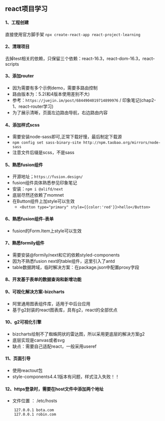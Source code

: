 ## react项目学习
#### 1、工程创建
直接使用官方脚手架 `npx create-react-app react-project-learning`

#### 2、清理项目
去掉test相关的依赖，只保留三个依赖：react-16.3，react-dom-16.3，react-scripts

#### 3、添加router
+ 因为需要有多个示例demo，需要多路由控制
+ 路由版本为：5.2(和4版本使用差别不大)
+ 参考：`https://juejin.im/post/6844904019714899976` / 印象笔记(chap2-1、react-router学习)
+ 为了展示清晰，页面左边路由导航，右边路由内容

#### 4、添加样式scss
+ 需要安装node-sass即可,正常下载好慢，最后制定下载源
+ `npm config set sass-binary-site http://npm.taobao.org/mirrors/node-sass`
+ 注意文件后缀是scss，不是sass

#### 5、熟悉fusion组件
+ 开源地址；`https://fusion.design/`
+ fusion组件具体熟悉参见印象笔记
+ 安装：`npm i @alifd/next`
+ 底层尽然还依赖了momnet
+ 在Button组件上加style可以生效
    + `<Button type="primary" style={{color:'red'}}>hello</Button>`

#### 6、熟悉fusion组件-表单
+ fusion的Form.Item上style可以生效


#### 7、熟悉formily组件
+ 需要安装@formily/next和它的依赖styled-components
+ 因为不熟悉fusion next的table组件，这里引入了antd
+ table数据跨域，临时解决方案：在package.json中配置proxy字段

#### 8、开发基于表单的数据查询和新增功能

#### 9、可视化解决方案-bizcharts
+ 阿里通用图表组件库，适用于中后台应用
+ 基于g2封装的react图表库，具有g2，react的全部优点

#### 10、g2可视化引擎
+ bizcharts绘制不了蜘蛛网状的雷达图，所以采用更底层的解决方案g2
+ 底层实现是canvas或者svg
+ 缺点：需要自己适配react，一般采用useref

#### 11、页面引导
+ 使用reactout包
+ style-components4.4.1版本有问题，样式注入失败！！

#### 12、https登录时，需要在host文件中添加两个地址
+ 文件位置 ： /etc/hosts
```
    127.0.0.1 bota.com
    127.0.0.1 robin.com
```

